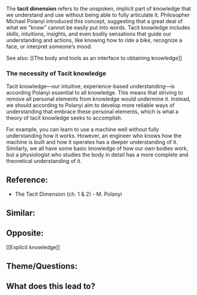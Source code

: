 The **tacit dimension** refers to the unspoken, implicit part of knowledge that we understand and use without being able to fully articulate it. Philosopher Michael Polanyi introduced this concept, suggesting that a great deal of what we "know" cannot be easily put into words. Tacit knowledge includes skills, intuitions, insights, and even bodily sensations that guide our understanding and actions, like knowing how to ride a bike, recognize a face, or interpret someone’s mood.

See also: [[The body and tools as an interface to obtaining knowledge]]

### The necessity of Tacit knowledge
Tacit knowledge—our intuitive, experience-based understanding—is according Polanyi essential to all knowledge. This means that striving to remove all personal elements from knowledge would undermine it. Instead, we should according to Polanyi aim to develop more reliable ways of understanding that embrace these personal elements, which is what a theory of tacit knowledge seeks to accomplish.

For example, you can learn to use a machine well without fully understanding how it works. However, an engineer who knows how the machine is built and how it operates has a deeper understanding of it. Similarly, we all have some basic knowledge of how our own bodies work, but a physiologist who studies the body in detail has a more complete and theoretical understanding of it.

## Reference:
- The Tacit Dimension (ch. 1 & 2) - M. Polanyi

## Similar:

## Opposite: 
[[Explicit knowledge]]

## Theme/Questions:

## What does this lead to?
